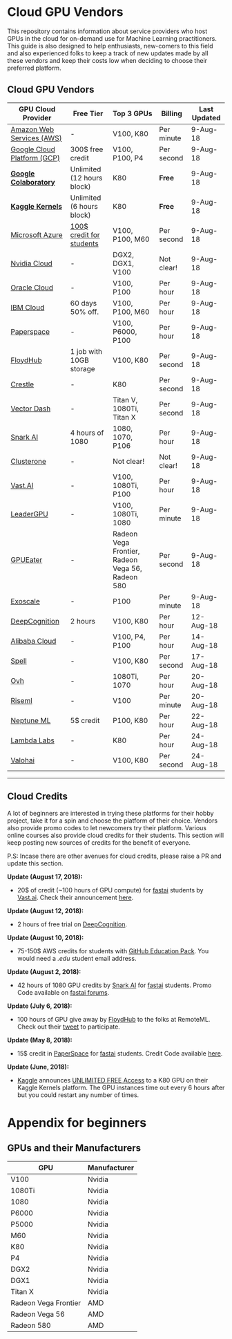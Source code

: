 Cloud GPU Vendors
=================

This repository contains information about service providers who host GPUs in the cloud for on-demand use for Machine Learning practitioners. This guide is also designed to help enthusiasts, new-comers to this field and also experienced folks to keep a track of new updates made by all these vendors and keep their costs low when deciding to choose their preferred platform.

## Cloud GPU Vendors

| GPU Cloud Provider                                                                              | Free Tier                  | Top 3 GPUs                                         | Billing   | Last Updated | 
|---------------------------------------------------------------------------------------|----------------------------|----------------------------------------------------|------------|-----------------| 
| [Amazon Web Services (AWS)](https://aws.amazon.com/ec2/instance-types/p2/)                                  | -                          | V100, K80                                        | Per minute | 9-Aug-18        | 
| [Google Cloud Platform (GCP)](https://cloud.google.com/gpu/)                                                   | 300$ free credit          | V100, P100, P4                                   | Per second | 9-Aug-18        | 
| **[Google Colaboratory](https://colab.research.google.com/)**                                    | Unlimited (12 hours block) | K80                                                | **Free**       | 9-Aug-18        | 
| **[Kaggle Kernels](https://www.kaggle.com/dansbecker/running-kaggle-kernels-with-a-gpu)** | Unlimited (6 hours block)  | K80                                                | **Free**       | 9-Aug-18        | 
| [Microsoft Azure](https://docs.microsoft.com/en-us/azure/virtual-machines/windows/sizes-gpu)    | [100$ credit for students](https://azure.microsoft.com/en-in/free/students/)            | V100, P100, M60                                  | Per second | 9-Aug-18        | 
| [Nvidia Cloud](https://www.nvidia.com/en-us/data-center/gpu-cloud-computing/)         | -                          | DGX2, DGX1, V100                                 | Not clear! | 9-Aug-18        | 
| [Oracle Cloud](https://cloud.oracle.com/compute/gpu/features)                         | -                          | V100, P100                                       | Per hour   | 9-Aug-18        | 
| [IBM Cloud](https://www.ibm.com/cloud/gpu)                                            | 60 days 50% off.           | V100, P100, M60                                  | Per hour   | 9-Aug-18        | 
| [Paperspace](https://www.paperspace.com/)                                             | -                          | V100, P6000, P100                                | Per hour   | 9-Aug-18        | 
| [FloydHub](https://www.floydhub.com/)                                                 | 1 job with 10GB storage    | V100, K80                                        | Per second | 9-Aug-18        | 
| [Crestle](https://www.crestle.com/)                                                   | -                          | K80                                                | Per second | 9-Aug-18        | 
| [Vector Dash](https://vectordash.com/)                                                | -                          | Titan V, 1080Ti, Titan X                         | Per second | 9-Aug-18        | 
| [Snark AI](https://snark.ai/)                                                         | 4 hours of 1080            | 1080, 1070, P106                                 | Per hour   | 9-Aug-18        | 
| [Clusterone](https://clusterone.com/)                                                 | -                          | Not clear!                                         | Not clear! | 9-Aug-18        | 
| [Vast.AI](https://vast.ai/)                                                           | -                          | V100, 1080Ti, P100                               | Per hour   | 9-Aug-18        | 
| [LeaderGPU](https://www.leadergpu.com/)                                               | -                          | V100, 1080Ti, 1080                               | Per minute | 9-Aug-18        | 
| [GPUEater](https://gpueater.com/)                                                     | -                          | Radeon Vega Frontier, Radeon Vega 56, Radeon 580 | Per second | 9-Aug-18        | 
| [Exoscale](https://exoscale.com/)                                                     | -                          | P100                                               | Per minute | 9-Aug-18        |
| [DeepCognition](https://deepcognition.ai/)                                            | 2 hours                    | V100, K80                                          | Per hour | 12-Aug-18        |
| [Alibaba Cloud](https://www.alibabacloud.com/product/gpu?spm=a3c0i.11728334.1144220.1.23794a1clKeiCs)                                            | -                    | V100, P4, P100                                          | Per hour | 14-Aug-18        | 
| [Spell](https://spell.run/)                                            | -                    | V100, K80                                          | Per second | 17-Aug-18        |
| [Ovh](https://www.ovh.com/world/public-cloud/instances/prices/)                                            | -                    | 1080Ti, 1070                                          | Per hour | 20-Aug-18        |
| [Riseml](https://riseml.com/)                                            | -                    | V100                                          | Per minute | 20-Aug-18        |
| [Neptune ML](https://neptune.ml/)                                            | 5$ credit                    | P100, K80                                          | Per hour | 22-Aug-18        |
| [Lambda Labs](https://lambdalabs.com/)                                            | -                    | K80                                          | Per hour | 24-Aug-18        |
| [Valohai](https://valohai.com/)                                            | -                    | V100, K80                                          | Per second | 24-Aug-18        |
---

## Cloud Credits

A lot of beginners are interested in trying these platforms for their hobby project, take it for a spin and choose the platform of their choice. Vendors also provide promo codes to let newcomers try their platform. Various online courses also provide cloud credits for their students. This section will keep posting new sources of credits for the benefit of everyone.

P.S: Incase there are other avenues for cloud credits, please raise a PR and update this section.

**Update (August 17, 2018):**
- 20$ of credit (~100 hours of GPU compute) for [fastai](https://course.fast.ai) students by [Vast.ai](https://vast.ai/). Check their announcement [here](http://forums.fast.ai/t/vast-ai-easy-docker-based-peer-gpu-rental-training-costs-3x-to-5x-less-plus-100-200-hours-of-credit-for-fast-ai-students/20919).

**Update (August 12, 2018):**
- 2 hours of free trial on [DeepCognition](https://deepcognition.ai/).

**Update (August 10, 2018):**
- 75-150$ AWS credits for students with [GitHub Education Pack](https://education.github.com/pack). You would need a *.edu* student email address.

**Update (August 2, 2018):**
- 42 hours of 1080 GPU credits by [Snark AI](https://snark.ai) for [fastai](https://course.fast.ai) students. Promo Code available on [fastai forums](http://forums.fast.ai/t/free-gpu-credits-for-fast-ai-courses/20183).

**Update (July 6, 2018):**
- 100 hours of GPU give away by [FloydHub](https://www.floydhub.com) to the folks at RemoteML. Check out their [tweet](https://twitter.com/remoteML/status/1015058652263153664) to participate.

**Update (May 8, 2018):**
- 15$ credit in [PaperSpace](https://www.paperspace.com) for [fastai](https://course.fast.ai) students. Credit Code available [here](https://github.com/asiedubrempong/fastai_deeplearn_part1/blob/master/tools/paperspace.md#summary-of-charges).

**Update (June, 2018):**
- [Kaggle](https://www.kaggle.com) announces [UNLIMITED FREE Access](https://www.kaggle.com/dansbecker/running-kaggle-kernels-with-a-gpu) to a K80 GPU on their Kaggle Kernels platform. The GPU instances time out every 6 hours after but you could restart any number of times.


# Appendix for beginners

## GPUs and their Manufacturers

| GPU                  | Manufacturer | 
|----------------------|--------| 
| V100                 | Nvidia | 
| 1080Ti               | Nvidia | 
| 1080                 | Nvidia | 
| P6000                | Nvidia | 
| P5000                | Nvidia | 
| M60                  | Nvidia | 
| K80                  | Nvidia | 
| P4                   | Nvidia | 
| DGX2                 | Nvidia | 
| DGX1                 | Nvidia | 
| Titan X              | Nvidia | 
| Radeon Vega Frontier | AMD    | 
| Radeon Vega 56       | AMD    | 
| Radeon 580           | AMD    | 

